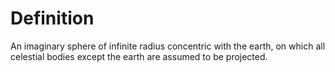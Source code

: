 # Definition

An imaginary sphere of infinite radius concentric with the earth, on
which all celestial bodies except the earth are assumed to be projected.
